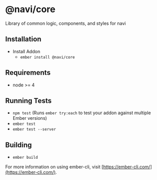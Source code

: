 # @navi/core

Library of common logic, components, and styles for navi

## Installation

* Install Addon
  * `ember install @navi/core`

## Requirements

* node >= 4

## Running Tests

* `npm test` (Runs `ember try:each` to test your addon against multiple Ember versions)
* `ember test`
* `ember test --server`

## Building

* `ember build`

For more information on using ember-cli, visit [https://ember-cli.com/](https://ember-cli.com/).
